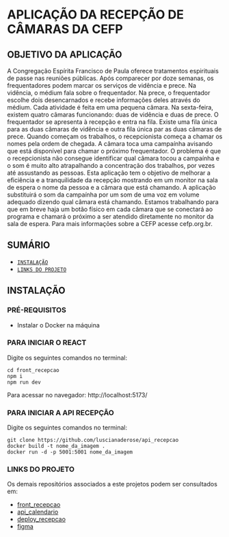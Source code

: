 # APLICAÇÃO DA RECEPÇÃO DE CÂMARAS DA CEFP

## OBJETIVO DA APLICAÇÃO

A Congregação Espírita Francisco de Paula oferece tratamentos espirituais de passe nas reuniões públicas. Após comparecer por doze semanas, os frequentadores podem marcar os serviços de vidência e prece. Na vidência, o médium fala sobre o frequentador. Na prece, o frequentador escolhe dois desencarnados e recebe informações deles através do médium. Cada atividade é feita em uma pequena câmara. Na sexta-feira, existem quatro câmaras funcionando: duas de vidência e duas de prece. O frequentador se apresenta à recepção e entra na fila. Existe uma fila única para as duas câmaras de vidência e outra fila única par as duas câmaras de prece. Quando começam os trabalhos, o recepcionista começa a chamar os nomes pela ordem de chegada. A câmara toca uma campaínha avisando que está disponível para chamar o próximo frequentador. O problema é que o recepcionista não consegue identificar qual câmara tocou a campaínha e o som é muito alto atrapalhando a concentração dos trabalhos, por vezes até assustando as pessoas. Esta aplicação tem o objetivo de melhorar a eficiência e a tranquilidade da recepção mostrando em um monitor na sala de espera o nome da pessoa e a câmara que está chamando. A aplicação substituirá o som da campaínha por um som de uma voz em volume adequado dizendo qual câmara está chamando. Estamos trabalhando para que em breve haja um botão físico em cada câmara que se conectará ao programa e chamará o próximo a ser atendido diretamente no monitor da sala de espera. Para mais informações sobre a CEFP acesse cefp.org.br.

## SUMÁRIO

- [`INSTALAÇÃO`](#INSTALAÇÃO)
- [`LINKS DO PROJETO`](#LINKS-DO-PROJETO)

## INSTALAÇÃO

### PRÉ-REQUISITOS

- Instalar o Docker na máquina

### PARA INICIAR O REACT

Digite os seguintes comandos no terminal:

```
cd front_recepcao
npm i
npm run dev
```

Para acessar no navegador:
http://localhost:5173/

### PARA INICIAR A API RECEPÇÃO

Digite os seguintes comandos no terminal:

```
git clone https://github.com/luscianaderose/api_recepcao
docker build -t nome_da_imagem .
docker run -d -p 5001:5001 nome_da_imagem
```

### LINKS DO PROJETO

Os demais repositórios associados a este projetos podem ser consultados em:

- [front_recepcao](https://github.com/luscianaderose/front_recepcao)
- [api_calendario](https://github.com/luscianaderose/api_calendario)
- [deploy_recepcao](https://github.com/luscianaderose/deploy_recepcao)
- [figma](https://www.figma.com/proto/4WaxuFjrOhR8aIHIlHXuIP/prj-recepcao-cefp-01?node-id=0-1&t=XGYyK7bsqyAa5qK2-1)
